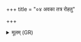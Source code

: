 +++
title = "०४ अवका तत्र रोहतु"

+++
<details><summary>मूलम् (GR)</summary>

अवका तत्र रोहतु  
खदे परि बिलं तव ।  
अर्चिष् टे अग्ने प्रथमम्  
अङ्गाराꣳ अपराꣳ उत ॥
</details>